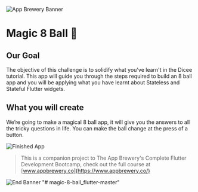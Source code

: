 ![App Brewery Banner](https://github.com/londonappbrewery/Images/blob/master/AppBreweryBanner.png)


# Magic 8 Ball 🎱

## Our Goal

The objective of this challenge is to solidify what you've learn't in the Dicee tutorial. This app will guide you through the steps required to build an 8 ball app and you will be applying what you have learnt about Stateless and Stateful Flutter widgets.


## What you will create

We’re going to make a magical 8 ball app, it will give you the answers to all the tricky questions in life. You can make the ball change at the press of a button. 

![Finished App](https://github.com/londonappbrewery/Images/blob/master/8-ball-flutter-gif.gif)


>This is a companion project to The App Brewery's Complete Flutter Development Bootcamp, check out the full course at [www.appbrewery.co](https://www.appbrewery.co/)

![End Banner](https://github.com/londonappbrewery/Images/blob/master/readme-end-banner.png)
"# magic-8-ball_flutter-master" 
